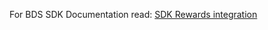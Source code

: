For BDS SDK Documentation read:
   [SDK Rewards integration](https://github.com/Aptoide/bds-sdk/wiki)
